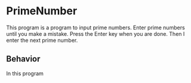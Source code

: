 # PrimeNumber
This program is a program to input prime numbers.
Enter prime numbers until you make a mistake.
Press the Enter key when you are done.
Then I enter the next prime number.

## Behavior
In this program